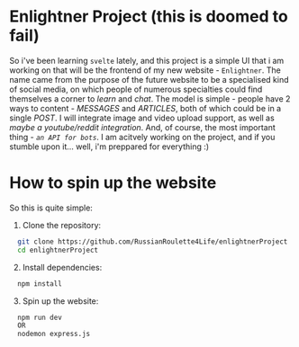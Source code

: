 
# Enlightner Project (this is doomed to fail)

So i've been learning `svelte` lately, and this project is a simple UI that i am working on that will be the frontend of my new website - `Enlightner`. The name came from the purpose of the future website to be a specialised kind of social media, on which people of numerous specialties could find themselves a corner to *learn* and *chat*. The model is simple - people have 2 ways to content - *MESSAGES* and *ARTICLES*, both of which could be in a single *POST*. I will integrate image and video upload support, as well as *maybe a youtube/reddit integration*. And, of course, the most important thing - *`an API for bots`*. I am acitvely working on the project, and if you stumble upon it... well, i'm preppared for everything :)

# How to spin up the website

So this is quite simple:

1. Clone the repository:
```bash
  git clone https://github.com/RussianRoulette4Life/enlightnerProject
  cd enlightnerProject
```
2. Install dependencies:
```bash
  npm install
```
3. Spin up the website:
```bash
  npm run dev
  OR
  nodemon express.js
```